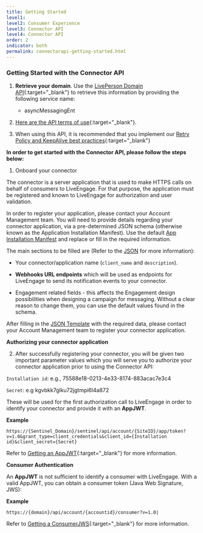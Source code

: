 ```yaml
---
title: Getting Started
level1:
level2: Consumer Experience
level3: Connector API
level4: Connector API
order: 2
indicator: both
permalink: connectorapi-getting-started.html
---
```


### Getting Started with the Connector API

1. **Retrieve your domain**. Use the [LivePerson Domain API](agent-domain-domain-api.html){:target="_blank"} to retrieve this information by providing the following service name:

	* asyncMessagingEnt

2. [Here are the API terms of use](https://www.liveperson.com/policies/apitou){:target="_blank"}.

3. When using this API, it is recommended that you implement our [Retry Policy and KeepAlive best practices](guides-retry-policy.html){:target="_blank"}

[comment]: <> (guides-retry-policy.html needs to be updated with Connector API as well)

**In order to get started with the Connector API, please follow the steps below:**

1. Onboard your connector

The connector is a server application that is used to make HTTPS calls on behalf of consumers to LiveEngage. For that purpose, the application must be registered and known to LiveEngage for authorization and user validation.

In order to register your application, please contact your Account Management team. You will need to provide details regarding your connector application, via a pre-determined JSON schema (otherwise known as the Application Installation Manifest). Use the default [App Installation Manifest](AppInstallJSON.html) and replace or fill in the required information.

The main sections to be filled are (Refer to the [JSON](AppInstallJSON.html) for more information):

* Your connector/application name (`client_name` and `description`).

* **Webhooks URL endpoints** which will be used as endpoints for LiveEngage to send its notification events to your connector.

* Engagement related fields - this affects the Engagement design possibilities when designing a campaign for messaging. Without a clear reason to change them, you can use the default values found in the schema.

After filling in the [JSON Template](AppInstallJSON.html) with the required data, please contact your Account Management team to register your connector application.

**Authorizing your connector application**

2. After successfully registering your connector, you will be given two important parameter values which you will serve you to authorize your connector application prior to using the Connector API:

`Installation id`:  e.g., 75588e18-0213-4e33-8174-883acac7e3c4

`Secret`:  e.g kgvbkk7glku72jgtmpi6l4a872

These will be used for the first authorization call to LiveEngage in order to identify your connector and provide it with an **AppJWT**.

**Example**

```
https://{Sentinel_Domain}/sentinel/api/account/{SiteID}/app/token?v=1.0&grant_type=client_credentials&client_id={Installation id}&client_secret={Secret}
```

Refer to [Getting an AppJWT](Create_AppJWT.html){:target="_blank"} for more information.

**Consumer Authentication**

An **AppJWT** is not sufficient to identify a consumer with LiveEngage. With a valid AppJWT, you can obtain a consumer token (Java Web Signature, JWS):

**Example**

```
https://{domain}/api/account/{accountid}/consumer?v=1.0|
```

Refer to [Getting a ConsumerJWS](Create_ConsumerJWS.html){:target="_blank"} for more information.
